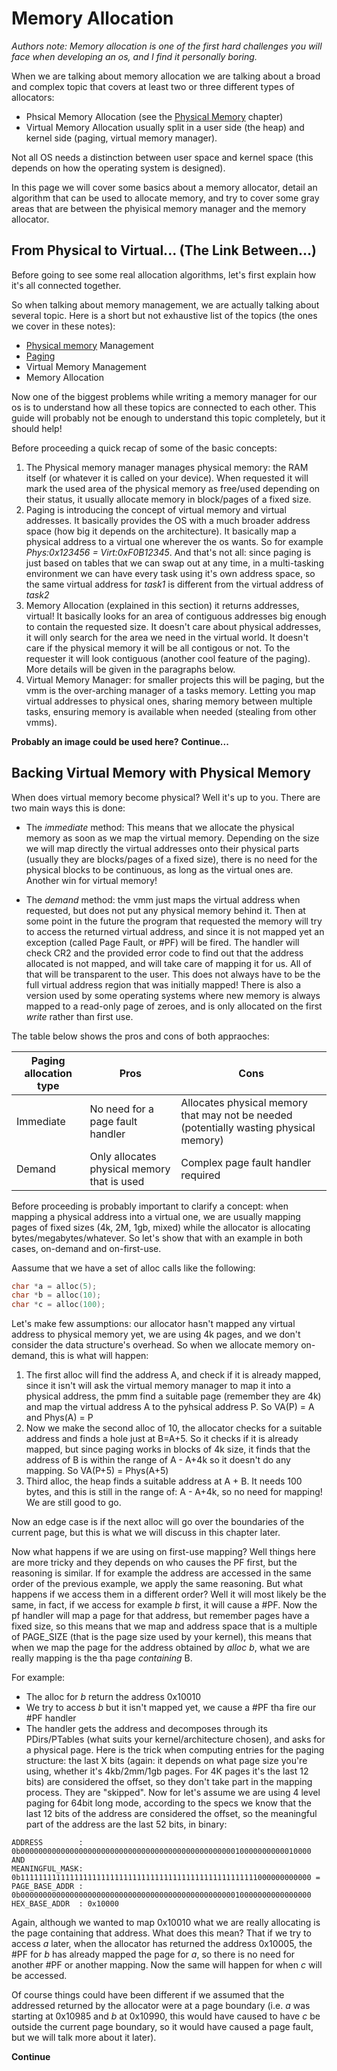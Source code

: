 # Memory Allocation 

*Authors note: Memory allocation is one of the first hard challenges you will face when developing an os, and I find it personally boring.*

When we are talking about memory allocation we are talking about a broad and complex topic that covers at least two or three different types of allocators: 

* Phsical Memory Allocation (see the [Physical Memory](PhysicalMemory.md) chapter)
* Virtual Memory Allocation usually split in a user side (the heap) and kernel side (paging, virtual memory manager).

Not all OS needs a distinction between user space and kernel space (this depends on how the operating system is designed). 

In this page we will cover some basics about a memory allocator, detail an algorithm that can be used to allocate memory, and try to cover some gray areas that are between the phyisical memory manager and the memory allocator. 

## From Physical to Virtual... (The Link Between...) 

Before going to see some real allocation algorithms, let's first explain how it's all connected together. 

So when talking about memory management, we are actually talking about several topic. Here is a short but not exhaustive list of the topics (the ones we cover in these notes): 

* [Physical memory](PhysicalMemory.md) Management
* [Paging](Paging.md)
* Virtual Memory Management
* Memory Allocation
 
Now one of the biggest problems while writing a memory manager for our os is to understand how all these topics are connected to each other. This guide will probably not be enough to understand this topic completely, but it should help!

Before proceeding a quick recap of some of the basic concepts: 

1. The Physical memory manager manages physical memory: the RAM itself (or whatever it is called on your device). When requested it will mark the used area of the physical memory as free/used depending on their status, it usually allocate memory in block/pages of a fixed size.
2. Paging is introducing the concept of virtual memory and virtual addresses. It basically provides the OS with a much broader address space (how big it depends on the architecture). It basically map a physical address to a virtual one wherever the os wants. So for example *Phys:0x123456 = Virt:0xF0B12345*. And that's not all: since paging is just based on tables that we can swap out at any time, in a multi-tasking environment we can have every task using it's own address space, so the same virtual address for *task1* is different from the virtual address of *task2*
3. Memory Allocation (explained in this section) it returns addresses, virtual! It basically looks for an area of contiguous addresses big enough to contain the requested size. It doesn't care about physical addresses, it will only search for the area we need in the virtual world. It doesn't care if the physical memory it will be all contigous or not. To the requester it will look contiguous (another cool feature of the paging). More details will be given in the paragraphs below.
4. Virtual Memory Manager: for smaller projects this will be paging, but the vmm is the over-arching manager of a tasks memory. Letting you map virtual addresses to physical ones, sharing memory between multiple tasks, ensuring memory is available when needed (stealing from other vmms).

__Probably an image could be used here?__
__Continue...__

## Backing Virtual Memory with Physical Memory

When does virtual memory become physical? Well it's up to you. There are two main ways this is done:

* The *immediate* method: This means that we allocate the physical memory as soon as we map the virtual memory. Depending on the size we will map directly the virtual addresses onto their physical parts (usually they are blocks/pages of a fixed size), there is no need for the physical blocks to be continuous, as long as the virtual ones are. Another win for virtual memory!

* The *demand* method: the vmm just maps the virtual address when requested, but does not put any physical memory behind it. Then at some point in the future the program that requested the memory will try to access the returned virtual address, and since it is not mapped yet an exception (called Page Fault, or #PF) will be fired. The handler will check CR2 and the provided error code to find out that the address allocated is not mapped, and will take care of mapping it for us. All of that will be transparent to the user. This does not always have to be the full virtual address region that was initially mapped! There is also a version used by some operating systems where new memory is always mapped to a read-only page of zeroes, and is only allocated on the first *write* rather than first use.

The table below shows the pros and cons of both appraoches: 

| Paging allocation type | Pros | Cons|
|------------------------|------|-----|
| Immediate | No need for a page fault handler | Allocates physical memory that may not be needed (potentially wasting physical memory) |
| Demand    | Only allocates physical memory that is used | Complex page fault handler required |

Before proceeding is probably important to clarify a concept: when mapping a physical address into a virtual one, we are usually mapping pages of fixed sizes (4k, 2M, 1gb, mixed) while the allocator is allocating bytes/megabytes/whatever. So let's show that with an example in both cases, on-demand and on-first-use. 

Aassume that we have a set of alloc calls like the following:

```C
char *a = alloc(5);
char *b = alloc(10);
char *c = alloc(100);
```

Let's make few assumptions: our allocator hasn't mapped any virtual address to physical memory yet, we are using 4k pages, and we don't consider the data structure's overhead. So when we allocate memory on-demand, this is what will happen:

1. The first alloc will find the address A, and check if it is already mapped, since it isn't will ask the virtual memory manager to map it into a physical address, the pmm find a suitable page (remember they are 4k) and map the virtual address A to the pyhsical address P. So VA(P) = A and Phys(A) = P
2. Now we make the second alloc of 10, the allocator checks for a suitable address and finds a hole just at B=A+5. So it checks if it is already mapped, but since paging works in blocks of 4k size, it finds that the address of B is within the range of A - A+4k so it doesn't do any mapping. So VA(P+5) = Phys(A+5)
3. Third alloc, the heap finds a suitable address at A + B. It needs 100 bytes, and this is still in the range of: A - A+4k, so no need for mapping! We are still good to go. 

Now an edge case is if the next alloc will go over the boundaries of the current page, but this is what we will discuss in this chapter later.

Now what happens if we are using on first-use mapping? Well things here are more tricky and they depends on who causes the PF first, but the reasoning is similar. If for example the address are accessed in the same order of the previous example, we apply the same reasoning. But what happens if we access them in a different order? Well it will most likely be the same, in fact, if we access for example *b* first, it will cause a #PF. Now the pf handler will map a page for that address, but remember pages have a fixed size, so this means that we map and address space that is a multiple of PAGE_SIZE (that is the page size used by your kernel), this means that when we map the page for the address obtained by *alloc b*, what we are really mapping is the tha page *containing* B. 

For example: 

* The alloc for *b* return the address 0x10010
* We try to access *b* but it isn't mapped yet, we cause a #PF tha fire our #PF handler
* The handler gets the address and decomposes through its PDirs/PTables (what suits your kernel/architecture chosen), and asks for a physical page. Here is the trick when computing entries for the paging structure: the last X bits (again: it depends on what page size you're using, whether it's 4kb/2mm/1gb pages. For 4K pages it's the last 12 bits) are considered the offset, so they don't take part in the mapping process. They are "skipped". Now for let's assume we are using 4 level paging for 64bit long mode, according to the specs we know that the last 12 bits of the address are considered the offset, so the meaningful part of the address are the last 52 bits, in binary: 

```
ADDRESS        : 0b00000000000000000000000000000000000000000000000010000000000010000 AND
MEANINGFUL_MASK: 0b11111111111111111111111111111111111111111111111111111000000000000 =
PAGE_BASE_ADDR : 0b00000000000000000000000000000000000000000000000010000000000000000
HEX_BASE_ADDR  : 0x10000
```

Again, although we wanted to map 0x10010 what we are really allocating is the page containing that address. 
What does this mean? That if we try to access *a* later, when the allocator has returned the address 0x10005, the #PF for *b* has already mapped the page for *a*, so there is no need for another #PF or another mapping. Now the same will happen for when *c* will be accessed. 

Of course things could have been different if we assumed that the addressed returned by the allocator were at a page boundary (i.e. *a* was starting at 0x10985 and *b* at 0x10990, this would have caused to have *c* be outside the current page boundary, so it would have caused a page fault, but we will talk more about it later). 

__Continue__

